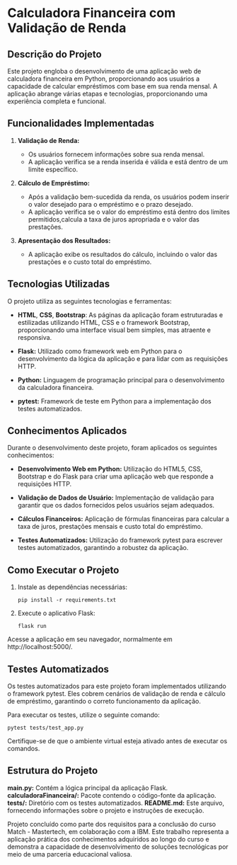 # Calculadora Financeira com Validação de Renda

## Descrição do Projeto

Este projeto engloba o desenvolvimento de uma aplicação web de calculadora financeira em Python, proporcionando aos usuários a capacidade de calcular empréstimos com base em sua renda mensal. A aplicação abrange várias etapas e tecnologias, proporcionando uma experiência completa e funcional.

## Funcionalidades Implementadas

1. **Validação de Renda:**
   - Os usuários fornecem informações sobre sua renda mensal.
   - A aplicação verifica se a renda inserida é válida e está dentro de um limite específico.

2. **Cálculo de Empréstimo:**
   - Após a validação bem-sucedida da renda, os usuários podem inserir o valor desejado para o empréstimo e o prazo desejado.
   - A aplicação verifica se o valor do empréstimo está dentro dos limites permitidos,calcula a taxa de juros apropriada e o valor das prestações.

3. **Apresentação dos Resultados:**
   - A aplicação exibe os resultados do cálculo, incluindo o valor das prestações e o custo total do empréstimo.

## Tecnologias Utilizadas

O projeto utiliza as seguintes tecnologias e ferramentas:

- **HTML**, **CSS**, **Bootstrap**: As páginas da aplicação foram estruturadas e estilizadas utilizando HTML, CSS e o framework Bootstrap, proporcionando uma interface visual bem simples, mas atraente e responsiva.

- **Flask:** Utilizado como framework web em Python para o desenvolvimento da lógica da aplicação e para lidar com as requisições HTTP.

- **Python:** Linguagem de programação principal para o desenvolvimento da calculadora financeira.

- **pytest:** Framework de teste em Python para a implementação dos testes automatizados.

## Conhecimentos Aplicados

Durante o desenvolvimento deste projeto, foram aplicados os seguintes conhecimentos:

- **Desenvolvimento Web em Python:** Utilização do HTML5, CSS, Bootstrap e do Flask para criar uma aplicação web que responde a requisições HTTP.

- **Validação de Dados de Usuário:** Implementação de validação para garantir que os dados fornecidos pelos usuários sejam adequados.

- **Cálculos Financeiros:** Aplicação de fórmulas financeiras para calcular a taxa de juros, prestações mensais e custo total do empréstimo.

- **Testes Automatizados:** Utilização do framework pytest para escrever testes automatizados, garantindo a robustez da aplicação.

## Como Executar o Projeto

1. Instale as dependências necessárias:

   ``` pip install -r requirements.txt ```

2. Execute o aplicativo Flask:

    ```flask run ```

Acesse a aplicação em seu navegador, normalmente em http://localhost:5000/.

## Testes Automatizados
Os testes automatizados para este projeto foram implementados utilizando o framework pytest. Eles cobrem cenários de validação de renda e cálculo de empréstimo, garantindo o correto funcionamento da aplicação.

Para executar os testes, utilize o seguinte comando:

``` pytest tests/test_app.py ```

Certifique-se de que o ambiente virtual esteja ativado antes de executar os comandos.

## Estrutura do Projeto
**main.py:** Contém a lógica principal da aplicação Flask.
**calculadoraFinanceira/:** Pacote contendo o código-fonte da aplicação.
**tests/:** Diretório com os testes automatizados.
**README.md:** Este arquivo, fornecendo informações sobre o projeto e instruções de execução.


Projeto concluído como parte dos requisitos para a conclusão do curso Match - Mastertech, em colaboração com a IBM. Este trabalho representa a aplicação prática dos conhecimentos adquiridos ao longo do curso e demonstra a capacidade de desenvolvimento de soluções tecnológicas por meio de uma parceria educacional valiosa.